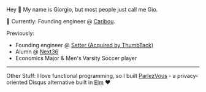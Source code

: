 Hey 👋 My name is Giorgio, but most people just call me Gio.

🔭 Currently: Founding engineer @ [Caribou](https://www.caribouwealth.com/).

Previously:

- Founding engineer @ [Setter (Acquired by ThumbTack)](https://techcrunch.com/2020/12/08/thumbtack-acquires-setter/)
- Alumn @ [Next36](https://directory.nextcanada.com/directory/alumni/?program=next-36&year=2016)
- Economics Major & Men's Varsity Soccer player

----

Other Stuff: I love functional programming, so I built [ParlezVous](https://demo.parlezvous.io) - a privacy-oriented Disqus alternative built in [Elm](https://elm-lang.org) ❤️
